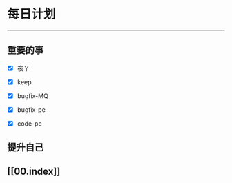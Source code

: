 
# 每日计划
---
## 重要的事

- [x]    夜丫
- [x]   keep
- [x]  bugfix-MQ
- [x] bugfix-pe
- [x] code-pe



## 提升自己

  



## [[00.index]]










